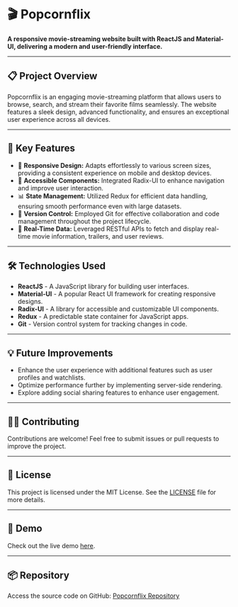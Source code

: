<h1>🎬 Popcornflix</h1>

<p><strong>A responsive movie-streaming website built with ReactJS and Material-UI, delivering a modern and user-friendly interface.</strong></p>

<hr>

<h2>📋 Project Overview</h2>
<p>Popcornflix is an engaging movie-streaming platform that allows users to browse, search, and stream their favorite films seamlessly. The website features a sleek design, advanced functionality, and ensures an exceptional user experience across all devices.</p>

<hr>

<h2>🚀 Key Features</h2>
<ul>
    <li>📱 <strong>Responsive Design:</strong> Adapts effortlessly to various screen sizes, providing a consistent experience on mobile and desktop devices.</li>
    <li>🔧 <strong>Accessible Components:</strong> Integrated Radix-UI to enhance navigation and improve user interaction.</li>
    <li>📊 <strong>State Management:</strong> Utilized Redux for efficient data handling, ensuring smooth performance even with large datasets.</li>
    <li>🔄 <strong>Version Control:</strong> Employed Git for effective collaboration and code management throughout the project lifecycle.</li>
    <li>📡 <strong>Real-Time Data:</strong> Leveraged RESTful APIs to fetch and display real-time movie information, trailers, and user reviews.</li>
</ul>

<hr>

<h2>🛠️ Technologies Used</h2>
<ul>
    <li><strong>ReactJS</strong> - A JavaScript library for building user interfaces.</li>
    <li><strong>Material-UI</strong> - A popular React UI framework for creating responsive designs.</li>
    <li><strong>Radix-UI</strong> - A library for accessible and customizable UI components.</li>
    <li><strong>Redux</strong> - A predictable state container for JavaScript apps.</li>
    <li><strong>Git</strong> - Version control system for tracking changes in code.</li>
</ul>

<hr>

<h2>💡 Future Improvements</h2>
<ul>
    <li>Enhance the user experience with additional features such as user profiles and watchlists.</li>
    <li>Optimize performance further by implementing server-side rendering.</li>
    <li>Explore adding social sharing features to enhance user engagement.</li>
</ul>

<hr>

<h2>👨‍💻 Contributing</h2>
<p>Contributions are welcome! Feel free to submit issues or pull requests to improve the project.</p>

<hr>

<h2>📄 License</h2>
<p>This project is licensed under the MIT License. See the <a href="LICENSE">LICENSE</a> file for more details.</p>

<hr>

<h2>🔗 Demo</h2>
<p>Check out the live demo <a href="https://your-live-demo-link.com" target="_blank">here</a>.</p>

<hr>

<h2>📦 Repository</h2>
<p>Access the source code on GitHub: <a href="https://github.com/p-dot-max/Popcornflix.git" target="_blank">Popcornflix Repository</a></p>


